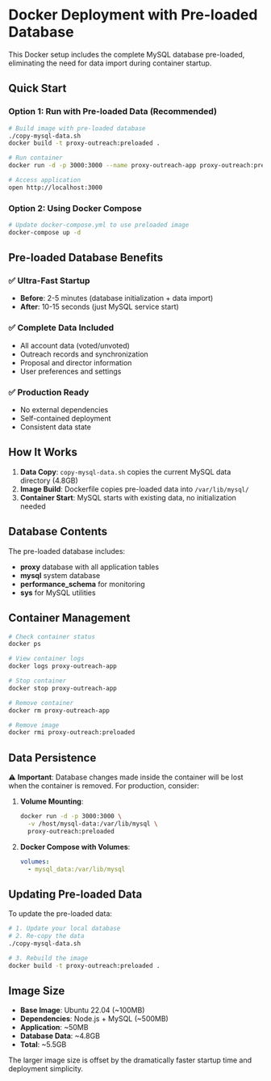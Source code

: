 # Docker Deployment with Pre-loaded Database

This Docker setup includes the complete MySQL database pre-loaded, eliminating the need for data import during container startup.

## Quick Start

### Option 1: Run with Pre-loaded Data (Recommended)
```bash
# Build image with pre-loaded database
./copy-mysql-data.sh
docker build -t proxy-outreach:preloaded .

# Run container
docker run -d -p 3000:3000 --name proxy-outreach-app proxy-outreach:preloaded

# Access application
open http://localhost:3000
```

### Option 2: Using Docker Compose
```bash
# Update docker-compose.yml to use preloaded image
docker-compose up -d
```

## Pre-loaded Database Benefits

### ✅ **Ultra-Fast Startup**
- **Before**: 2-5 minutes (database initialization + data import)
- **After**: 10-15 seconds (just MySQL service start)

### ✅ **Complete Data Included**
- All account data (voted/unvoted) 
- Outreach records and synchronization
- Proposal and director information
- User preferences and settings

### ✅ **Production Ready**
- No external dependencies
- Self-contained deployment
- Consistent data state

## How It Works

1. **Data Copy**: `copy-mysql-data.sh` copies the current MySQL data directory (4.8GB)
2. **Image Build**: Dockerfile copies pre-loaded data into `/var/lib/mysql/`
3. **Container Start**: MySQL starts with existing data, no initialization needed

## Database Contents

The pre-loaded database includes:
- **proxy** database with all application tables
- **mysql** system database 
- **performance_schema** for monitoring
- **sys** for MySQL utilities

## Container Management

```bash
# Check container status
docker ps

# View container logs
docker logs proxy-outreach-app

# Stop container
docker stop proxy-outreach-app

# Remove container
docker rm proxy-outreach-app

# Remove image
docker rmi proxy-outreach:preloaded
```

## Data Persistence

⚠️ **Important**: Database changes made inside the container will be lost when the container is removed. For production, consider:

1. **Volume Mounting**:
   ```bash
   docker run -d -p 3000:3000 \
     -v /host/mysql-data:/var/lib/mysql \
     proxy-outreach:preloaded
   ```

2. **Docker Compose with Volumes**:
   ```yaml
   volumes:
     - mysql_data:/var/lib/mysql
   ```

## Updating Pre-loaded Data

To update the pre-loaded data:
```bash
# 1. Update your local database
# 2. Re-copy the data
./copy-mysql-data.sh

# 3. Rebuild the image
docker build -t proxy-outreach:preloaded .
```

## Image Size

- **Base Image**: Ubuntu 22.04 (~100MB)
- **Dependencies**: Node.js + MySQL (~500MB) 
- **Application**: ~50MB
- **Database Data**: ~4.8GB
- **Total**: ~5.5GB

The larger image size is offset by the dramatically faster startup time and deployment simplicity.
